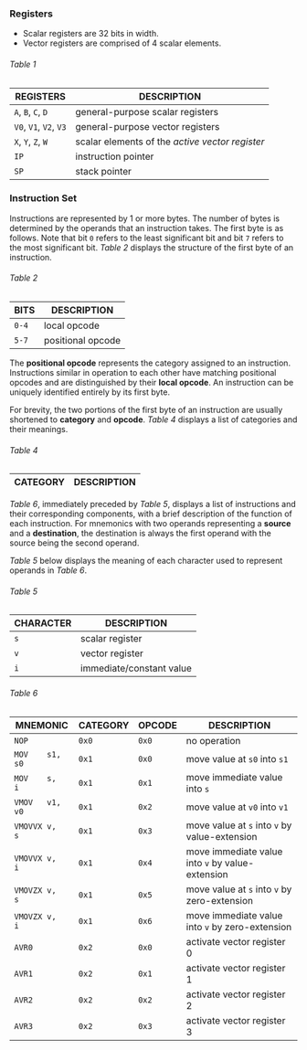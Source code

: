 ### Registers

* Scalar registers are 32 bits in width.
* Vector registers are comprised of 4 scalar elements.

###### *Table 1*
| REGISTERS              | DESCRIPTION                                     |
| ---------------------- | ----------------------------------------------- |
| `A`, `B`, `C`, `D`     | general-purpose scalar registers                |
| `V0`, `V1`, `V2`, `V3` | general-purpose vector registers                |
| `X`, `Y`, `Z`, `W`     | scalar elements of the *active vector register* |
| `IP`                   | instruction pointer                             |
| `SP`                   | stack pointer                                   |

### Instruction Set

Instructions are represented by 1 or more bytes. The number of bytes is determined by the operands that an instruction takes. The first byte is as follows. Note that bit `0` refers to the least significant bit and bit `7` refers to the most significant bit. *Table 2* displays the structure of the first byte of an instruction.

###### *Table 2*
| BITS  | DESCRIPTION       |
| ----- | ----------------- |
| `0-4` | local opcode      |
| `5-7` | positional opcode |

The **positional opcode** represents the category assigned to an instruction. Instructions similar in operation to each other have matching positional opcodes and are distinguished by their **local opcode**. An instruction can be uniquely identified entirely by its first byte.

For brevity, the two portions of the first byte of an instruction are usually shortened to **category** and **opcode**. *Table 4* displays a list of categories and their meanings.

###### *Table 4*
| CATEGORY | DESCRIPTION |
| -------- | ----------- |

*Table 6*, immediately preceded by *Table 5*, displays a list of instructions and their corresponding components, with a brief description of the function of each instruction. For mnemonics with two operands representing a **source** and a **destination**, the destination is always the first operand with the source being the second operand.

*Table 5* below displays the meaning of each character used to represent operands in *Table 6*.

###### *Table 5*
| CHARACTER | DESCRIPTION              |
| --------- | ------------------------ |
| `s`       | scalar register          |
| `v`       | vector register          |
| `i`       | immediate/constant value |

###### *Table 6*
| MNEMONIC        | CATEGORY | OPCODE | DESCRIPTION                                      |
| --------------- | -------- | ------ | ------------------------------------------------ |
| `NOP`           | `0x0`    | `0x0`  | no operation                                     |
| `MOV    s1, s0` | `0x1`    | `0x0`  | move value at `s0` into `s1`                     |
| `MOV    s,  i`  | `0x1`    | `0x1`  | move immediate value into `s`                    |
| `VMOV   v1, v0` | `0x1`    | `0x2`  | move value at `v0` into `v1`                     |
| `VMOVVX v,  s`  | `0x1`    | `0x3`  | move value at `s` into `v` by value-extension    |
| `VMOVVX v,  i`  | `0x1`    | `0x4`  | move immediate value into `v` by value-extension |
| `VMOVZX v,  s`  | `0x1`    | `0x5`  | move value at `s` into `v` by zero-extension     |
| `VMOVZX v,  i`  | `0x1`    | `0x6`  | move immediate value into `v` by zero-extension  |
| `AVR0`          | `0x2`    | `0x0`  | activate vector register 0                       |
| `AVR1`          | `0x2`    | `0x1`  | activate vector register 1                       |
| `AVR2`          | `0x2`    | `0x2`  | activate vector register 2                       |
| `AVR3`          | `0x2`    | `0x3`  | activate vector register 3                       |
